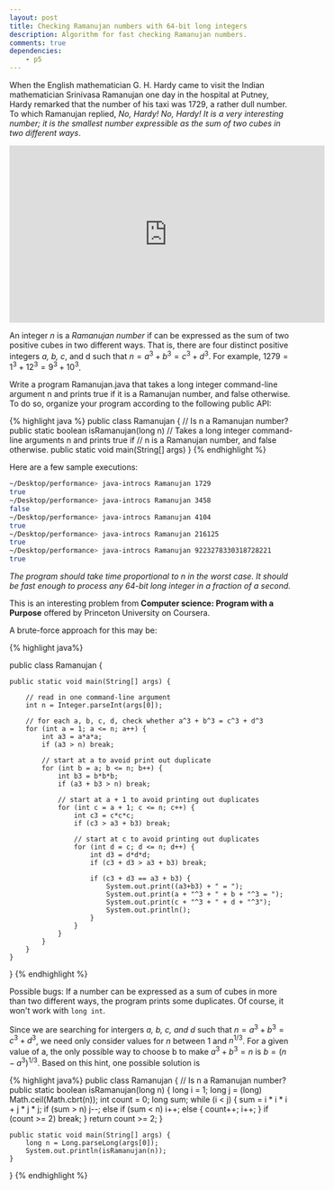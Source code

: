 ```yaml
---
layout: post
title: Checking Ramanujan numbers with 64-bit long integers
description: Algorithm for fast checking Ramanujan numbers.
comments: true
dependencies:
    - p5
---
```


When the English mathematician G. H. Hardy came to visit the Indian
mathematician Srinivasa Ramanujan one day in the hospital at Putney, Hardy remarked that the number of
his taxi was 1729, a rather dull number. To which Ramanujan replied, <em>No, Hardy! No, Hardy! It
is a very interesting number; it is the smallest number expressible as the sum of two cubes in two
different ways</em>.

<iframe width="560" height="315" src="https://www.youtube.com/embed/Qi4SDDjgHdU" frameborder="0" allow="accelerometer; autoplay; encrypted-media; gyroscope; picture-in-picture" allowfullscreen></iframe>

<!-- {% youtube Qi4SDDjgHdU %} -->

An integer <em>n</em> is a <em>Ramanujan number</em> if can be expressed as the sum of two positive cubes in two
different ways. That is, there are four distinct positive integers <em>a, b, c</em>, and d such that $n = a^3 + b^3 = c^3 + d^3$.
For example, $1279 = 1^3 + 12^3 = 9^3 + 10^3$.

Write a program Ramanujan.java that takes a long integer command-line argument n and prints
true if it is a Ramanujan number, and false otherwise. To do so, organize your program
according to the following public API:

{% highlight java %}
public class Ramanujan {
	// Is n a Ramanujan number?
	public static boolean isRamanujan(long n)
	// Takes a long integer command-line arguments n and prints true if
	// n is a Ramanujan number, and false otherwise.
	public static void main(String[] args)
}
{% endhighlight %}

Here are a few sample executions:

```bash
~/Desktop/performance> java-introcs Ramanujan 1729
true
~/Desktop/performance> java-introcs Ramanujan 3458
false
~/Desktop/performance> java-introcs Ramanujan 4104
true
~/Desktop/performance> java-introcs Ramanujan 216125
true
~/Desktop/performance> java-introcs Ramanujan 9223278330318728221
true
```

<em>The program should take time proportional to n in the worst case. It should be fast enough to
process any 64-bit long integer in a fraction of a second.</em>

This is an interesting problem from <strong>Computer science: Program with a Purpose</strong> offered by Princeton University on Coursera.

A brute-force approach for this may be:

{% highlight java%}

public class Ramanujan {

    public static void main(String[] args) {

        // read in one command-line argument
        int n = Integer.parseInt(args[0]);

        // for each a, b, c, d, check whether a^3 + b^3 = c^3 + d^3
        for (int a = 1; a <= n; a++) {
            int a3 = a*a*a;
            if (a3 > n) break;

            // start at a to avoid print out duplicate
            for (int b = a; b <= n; b++) {
                int b3 = b*b*b;
                if (a3 + b3 > n) break;

                // start at a + 1 to avoid printing out duplicates
                for (int c = a + 1; c <= n; c++) {
                    int c3 = c*c*c;
                    if (c3 > a3 + b3) break;

                    // start at c to avoid printing out duplicates
                    for (int d = c; d <= n; d++) {
                        int d3 = d*d*d;
                        if (c3 + d3 > a3 + b3) break;

                        if (c3 + d3 == a3 + b3) {
                            System.out.print((a3+b3) + " = ");
                            System.out.print(a + "^3 + " + b + "^3 = ");
                            System.out.print(c + "^3 + " + d + "^3");
                            System.out.println();
                        }
                    }
                }
            }
        }
    }
}
{% endhighlight %}

Possible bugs: If a number can be expressed as a sum of cubes in more than two different ways, the program prints some duplicates.
Of course, it won't work with `long int`.

Since we are searching for intergers <em>a, b, c, and d</em> such that $n = a^3 + b^3 = c^3 + d^3$, we need only consider values for <em>n</em>
between 1 and $n^{1/3}$. For a given value of a, the only possible way to choose b to make $a^3 + b^3 = n$ is $b = (n - a^3)^{1/3}$. Based on this
hint, one possible solution is

{% highlight java%}
public class Ramanujan {
    // Is n a Ramanujan number?
    public static boolean isRamanujan(long n) {
        long i = 1;
        long j = (long) Math.ceil(Math.cbrt(n));
        int count = 0;
        long sum;
        while (i < j) {
            sum = i * i * i + j * j * j;
            if (sum > n) j--;
            else if (sum < n) i++;
            else {
                count++;
                i++;
            }
            if (count >= 2) break;
        }
        return count >= 2;
    }

    public static void main(String[] args) {
        long n = Long.parseLong(args[0]);
        System.out.println(isRamanujan(n));
    }
}
{% endhighlight %}


<!-- An implementation in javascript is below. Since `JavaScript` only support 53 bit integers, we cannot test 64 bit integers here! -->


<!-- <div id="sketch-holder">
    <script type="text/javascript" src="/assets/js/ramanujan-sketch.js"></script>
    <script src="https://cdnjs.cloudflare.com/ajax/libs/p5.js/1.1.9/p5.js"></script>
</div> -->


<!-- <div id="sketch-holder"></div> -->
<!-- <p id="p5 sketch"></p> -->


<!-- <script src="https://cdnjs.cloudflare.com/ajax/libs/p5.js/1.1.9/p5.js"></script> -->

<!-- <script>

let textbox;
let output;

function setup() {
	noCanvas();
	createP("Enter your number!")
	textbox = createInput('0');
	output = createP('false');
	textbox.input(updateText);
}

function ramanujan(n) {
	let i = 1;
	let j = Math.ceil(Math.cbrt(n));
	let count = 0;
	let sum;
	while (i < j) {
		sum = i * i * i + j * j * j;
		if (sum > n) j--;
		else if (sum < n) i++;
		else {
			count++;
			i++;
		}
		if (count >= 2) break;
	}
	return (count >= 2);
}

function updateText() {
	let val = ramanujan(textbox.value());
	output.html(val);
}
</script> -->
